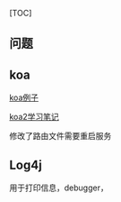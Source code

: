 

[TOC]

## 问题





## koa

[koa例子](https://github.com/koajs/examples)

[koa2学习笔记](https://github.com/chenshenhai/koa2-note)

修改了路由文件需要重启服务

## Log4j

用于打印信息，debugger，
